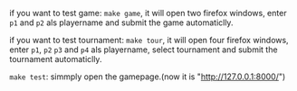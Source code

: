 if you want to test game: `make game`, it will open two firefox windows, enter `p1` and `p2` als playername and submit the game automaticlly.

if you want to test tournament: `make tour`, it will open four firefox windows, enter `p1`, `p2` `p3` and `p4` als playername, select tournament and submit the tournament automaticlly.

`make test`: simmply open the gamepage.(now it is "http://127.0.0.1:8000/")
